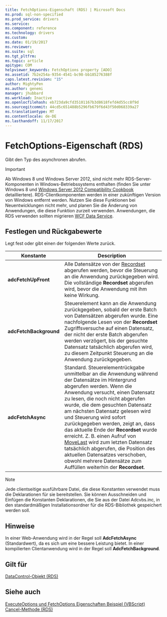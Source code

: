 ```yaml
---
title: FetchOptions-Eigenschaft (RDS) | Microsoft Docs
ms.prod: sql-non-specified
ms.prod_service: drivers
ms.service: 
ms.component: reference
ms.technology: drivers
ms.custom: 
ms.date: 01/19/2017
ms.reviewer: 
ms.suite: sql
ms.tgt_pltfrm: 
ms.topic: article
apitype: COM
helpviewer_keywords: FetchOptions property [ADO]
ms.assetid: 7b2e254a-9354-4541-bc98-bb185276388f
caps.latest.revision: "15"
author: MightyPen
ms.author: genemi
manager: jhubbard
ms.workload: Inactive
ms.openlocfilehash: eb723da9cfd35101167b3d8618fefd4d55cc8f9d
ms.sourcegitcommit: 44cd5c651488b5296fb679f6d43f50d068339a27
ms.translationtype: MT
ms.contentlocale: de-DE
ms.lasthandoff: 11/17/2017
---
```

# <a name="fetchoptions-property-rds"></a>FetchOptions-Eigenschaft (RDS)
Gibt den Typ des asynchronen abrufen.  
  
> [!IMPORTANT]
>  Ab Windows 8 und Windows Server 2012, sind nicht mehr RDS-Server-Komponenten in Windows-Betriebssystems enthalten (finden Sie unter Windows 8 und [Windows Server 2012 Compatibility Cookbook](https://www.microsoft.com/en-us/download/details.aspx?id=27416) detailliertere). RDS-Clientkomponenten werden in einer zukünftigen Version von Windows entfernt werden. Nutzen Sie diese Funktionen bei Neuentwicklungen nicht mehr, und planen Sie die Änderung von Anwendungen, die diese Funktion zurzeit verwenden. Anwendungen, die RDS verwenden sollten migrieren [WCF Data Service](http://go.microsoft.com/fwlink/?LinkId=199565).  
  
## <a name="setting-and-return-values"></a>Festlegen und Rückgabewerte  
 Legt fest oder gibt einen der folgenden Werte zurück.  
  
|Konstante|Description|  
|--------------|-----------------|  
|**adcFetchUpFront**|Alle Datensätze von der [Recordset](../../../ado/reference/ado-api/recordset-object-ado.md) abgerufen werden, bevor die Steuerung an die Anwendung zurückgegeben wird. Die vollständige **Recordset** abgerufen wird, bevor die Anwendung mit ihm keine Wirkung.|  
|**adcFetchBackground**|Steuerelement kann an die Anwendung zurückgegeben, sobald der erste Batch von Datensätzen abgerufen wurde. Eine nachfolgende Lesen von der **Recordset** Zugriffsversuche auf einen Datensatz, der nicht der erste Batch abgerufen werden verzögert, bis der gesuchte Datensatz tatsächlich abgerufen wird, zu diesem Zeitpunkt Steuerung an die Anwendung zurückgegeben.|  
|**adcFetchAsync**|Standard. Steuerelementrückgabe unmittelbar an die Anwendung während der Datensätze im Hintergrund abgerufen werden. Wenn die Anwendung versucht, einen Datensatz zu lesen, die noch nicht abgerufen wurde, die dem gesuchten Datensatz am nächsten Datensatz gelesen wird und Steuerung wird sofort zurückgegeben werden, zeigt an, dass das aktuelle Ende der **Recordset** wurde erreicht. Z. B. einen Aufruf von [MoveLast](../../../ado/reference/rds-api/movefirst-movelast-movenext-and-moveprevious-methods-rds.md) wird zum letzten Datensatz tatsächlich abgerufen, die Position des aktuellen Datensatzes verschoben, obwohl mehrere Datensätze zum Auffüllen weiterhin der **Recordset**.|  
  
> [!NOTE]
>  Jede clientseitige ausführbare Datei, die diese Konstanten verwendet muss die Deklarationen für sie bereitstellen. Sie können Ausschneiden und Einfügen die Konstanten Deklarationen, die Sie aus der Datei Adcvbs.inc, in den standardmäßigen Installationsordner für die RDS-Bibliothek gespeichert werden soll.  
  
## <a name="remarks"></a>Hinweise  
 In einer Web-Anwendung wird in der Regel soll **AdcFetchAsync** (Standardwert), da es sich um eine bessere Leistung bietet. In einer kompilierten Clientanwendung wird in der Regel soll **AdcFetchBackground**.  
  
## <a name="applies-to"></a>Gilt für  
 [DataControl-Objekt (RDS)](../../../ado/reference/rds-api/datacontrol-object-rds.md)  
  
## <a name="see-also"></a>Siehe auch  
 [ExecuteOptions und FetchOptions Eigenschaften Beispiel (VBScript)](../../../ado/reference/rds-api/executeoptions-and-fetchoptions-properties-example-vbscript.md)   
 [Cancel-Methode (RDS)](../../../ado/reference/rds-api/cancel-method-rds.md)


